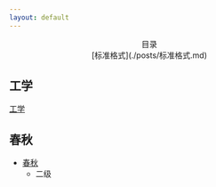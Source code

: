 ```yaml
---
layout: default
---
```


<center>目录</center>
<center>[标准格式](./posts/标准格式.md)</center>

## 工学

[工学](./posts/工学/工学.md)

## 春秋

- [春秋](./posts/春秋/论语/论语.md)
	- 二级




